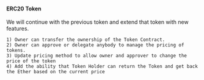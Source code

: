 #### ERC20 Token

We will continue with the previous token and extend that token with new features.

    1) Owner can transfer the ownership of the Token Contract.
    2) Owner can approve or delegate anybody to manage the pricing of tokens.
    3) Update pricing method to allow owner and approver to change the price of the token
    4) Add the ability that Token Holder can return the Token and get back the Ether based on the current price